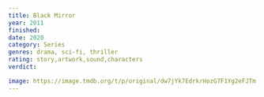 ```yaml
---
title: Black Mirror
year: 2011
finished:
date: 2020
category: Series
genres: drama, sci-fi, thriller
rating: story,artwork,sound,characters
verdict:

image: https://image.tmdb.org/t/p/original/dw7jYk7EdrkrHozG7F1Yg2eFJTm.jpg
---
```

